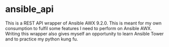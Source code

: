 # ansible_api
This is a REST API wrapper of Ansible AWX 9.2.0. This is meant for my own consumption to fulfil some features I need to perform on Ansible AWX. Writing this wrapper also gives myself an opportunity to learn Ansible Tower and to practice my python kung fu.
